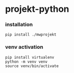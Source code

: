 # projekt-python


### installation
`pip install ./mwprojekt`

### venv activation
```
pip install virtualenv
python -m venv venv
source venv/bin/activate
```
